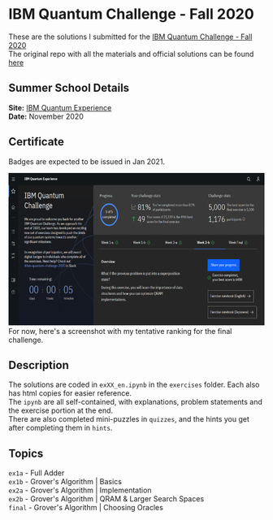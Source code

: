 # IBM Quantum Challenge - Fall 2020  

These are the solutions I submitted for the [IBM Quantum Challenge - Fall 2020](https://quantum-computing.ibm.com/challenges)    
The original repo with all the materials and official solutions can be found [here](https://github.com/qiskit-community/IBMQuantumChallenge2020)  

## Summer School Details  
__Site:__ [IBM Quantum Experience](https://quantum-computing.ibm.com/challenges)  
__Date:__ November 2020  

## Certificate  
Badges are expected to be issued in Jan 2021.  

<img src="./challenge_portal.png" alt="IBMQ Challenge Portal Screenshot" height="300px">  
For now, here's a screenshot with my tentative ranking for the final challenge.  

## Description  
The solutions are coded in `exXX_en.ipynb` in the `exercises` folder. Each also has html copies for easier reference.  
The `ipynb` are all self-contained, with explanations, problem statements and the exercise portion at the end.  
There are also completed mini-puzzles in `quizzes`, and the hints you get after completing them in `hints`.  

## Topics  
`ex1a` - Full Adder  
`ex1b` - Grover's Algorithm | Basics  
`ex2a` - Grover's Algorithm | Implementation  
`ex2b` - Grover's Algorithm | QRAM & Larger Search Spaces  
`final` - Grover's Algorithm | Choosing Oracles  